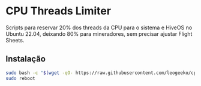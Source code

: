 # CPU Threads Limiter

Scripts para reservar 20% dos threads da CPU para o sistema e HiveOS no Ubuntu 22.04, deixando 80% para mineradores, sem precisar ajustar Flight Sheets.

## Instalação
```bash
sudo bash -c "$(wget -qO- https://raw.githubusercontent.com/leogeeko/cpu_threads_limiter/main/install_thread_reservation.sh)"
sudo reboot
